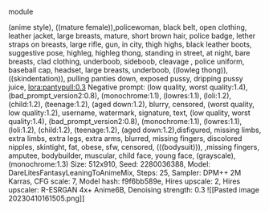 module

(anime style), ((mature female)),policewoman, black belt, open clothing, leather jacket, large breasts, mature, short brown hair, police badge, lether straps on breasts, large rifle, gun, in city, thigh highs, black leather boots, suggestive pose, highleg, highleg thong, standing in street, at night, bare breasts, clad clothing, underboob, sideboob, cleavage , police uniform, baseball cap, headset, large breasts, underboob, ((lowleg thong)), ((skindentation)), pulling panties down, exposed pussy, dripping pussy juice, <lora:pantypull:0.3>
Negative prompt: (low quality, worst quality:1.4), (bad_prompt_version2:0.8), (monochrome:1.1), (lowres:1.1), (loli:1.2), (child:1.2), (teenage:1.2), (aged down:1.2), blurry, censored, (worst quality, low quality:1.2), username, watermark, signature, text, (low quality, worst quality:1.4), (bad_prompt_version2:0.8), (monochrome:1.1), (lowres:1.1), (loli:1.2), (child:1.2), (teenage:1.2), (aged down:1.2),disfigured, missing limbs, extra limbs, extra legs, extra arms, blurred, missing fingers, discolored nipples, skintight, fat, obese, sfw, censored, (((bodysuit))), ,missing fingers, amputee, bodybuilder, muscular,  child face, young face, (grayscale), (monochrome:1.3)
Size: 512x910, Seed: 2280036388, Model: DareLitesFantasyLeaningToAnimeMix, Steps: 25, Sampler: DPM++ 2M Karras, CFG scale: 7, Model hash: f9f6bb589e, Hires upscale: 2, Hires upscaler: R-ESRGAN 4x+ Anime6B, Denoising strength: 0.3
![[Pasted image 20230410161505.png]]